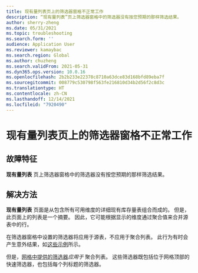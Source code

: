 ```yaml
---
title: 现有量列表页上的筛选器窗格不正常工作
description: “现有量列表”页上筛选器窗格中的筛选器没有按您预期的那样筛选结果。
author: sherry-zheng
ms.date: 05/31/2021
ms.topic: troubleshooting
ms.search.form: ''
audience: Application User
ms.reviewer: kamaybac
ms.search.region: Global
ms.author: chuzheng
ms.search.validFrom: 2021-05-31
ms.dyn365.ops.version: 10.0.16
ms.openlocfilehash: 2b2b233e22378c8710a63dce83d168bfd89eba7f
ms.sourcegitcommit: 008779c530798f563fe216810d34b2d56f2c8d3c
ms.translationtype: HT
ms.contentlocale: zh-CN
ms.lasthandoff: 12/14/2021
ms.locfileid: "7920490"
---
```

# <a name="the-filter-pane-on-the-on-hand-list-page-doesnt-work-as-expected"></a>现有量列表页上的筛选器窗格不正常工作

## <a name="symptoms"></a>故障特征

**现有量列表** 页上筛选器窗格中的筛选器没有按您预期的那样筛选结果。

## <a name="resolution"></a>解决方法

**现有量列表** 页面是从包含所有可用维度的详细现有库存量表组合而成的。 但是，此页面上的列表是一个摘要。 因此，它可能根据显示的维度通过聚合值来合并源表中的行。

在筛选器窗格中设置的筛选器将应用于源表，不应用于聚合列表。 此行为有时会产生意外结果，如[这些示例](/dynamics365/supply-chain/inventory/inventory-on-hand-list.md#examples)所示。

但是，[网格中提供的筛选器](/dynamics365/supply-chain/inventory/inventory-on-hand-list.md#grid-filters)*应用于* 聚合列表。 这些筛选器既包括位于网格顶部的快速筛选器，也包括每个列标题的筛选器。
